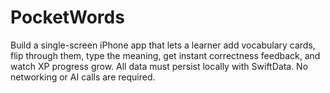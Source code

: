# PocketWords
Build a single-screen iPhone app that lets a learner add vocabulary cards, flip through them, type the meaning, get instant correctness feedback, and watch XP progress grow. All data must persist locally with SwiftData. No networking or AI calls are required.
